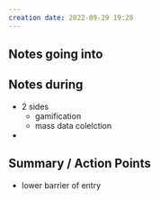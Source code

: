 ```yaml
---
creation date: 2022-09-29 19:28
---
```



## Notes going into


## Notes during
- 2 sides
	- gamification
	- mass data colelction
- 

## Summary / Action Points
- lower barrier of entry